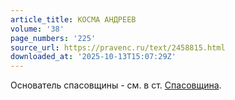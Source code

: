 ```yaml
---
article_title: КОСМА АНДРЕЕВ
volume: '38'
page_numbers: '225'
source_url: https://pravenc.ru/text/2458815.html
downloaded_at: '2025-10-13T15:07:29Z'
---
```


Основатель спасовщины - см. в ст. [Спасовщина](https://pravenc.ru/text/Спасовщина.html).
